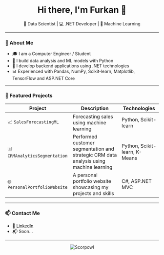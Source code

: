 <h1 align="center">Hi there, I'm Furkan 👋</h1>
<p align="center">
  🚀 Data Scientist | 💻 .NET Developer | 🧠 Machine Learning 
</p>

---

### 🚀 About Me

- 🎓 I am a Computer Engineer / Student
- 🧪 I build data analysis and ML models with Python
- 💼 I develop backend applications using .NET technologies
- 📊 Experienced with Pandas, NumPy, Scikit-learn, Matplotlib, TensorFlow and ASP.NET Core

---

### 📂 Featured Projects

| Project | Description | Technologies |
|--------|-------------|--------------|
| 📈 `SalesForecastingML` | Forecasting sales using machine learning | Python, Scikit-learn |
| 📊 `CRMAnalyticsSegmentation` | Performed customer segmentation and strategic CRM data analysis using machine learning | Python, Scikit-learn, K-Means |
| 🌐 `PersonalPortfolioWebsite` | A personal portfolio website showcasing my projects and skills | C#, ASP.NET MVC |


---

### 📫 Contact Me

- 💼 [LinkedIn](https://www.linkedin.com/in/furkantosun1777/)
- 📬 Soon...

---

<p align="center">
  <img src="https://komarev.com/ghpvc/?username=Scorpowl&label=Profile%20views&color=0e75b6&style=flat" alt="Scorpowl" />
</p>
